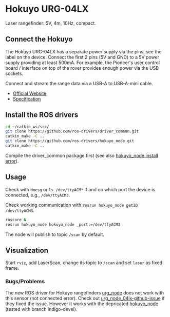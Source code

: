 # Hokuyo URG-04LX

Laser rangefinder: 5V, 4m, 10Hz, compact.

## Connect the Hokuyo

The Hokuyo URG-04LX has a separate power supply via the pins, see the label on
the device. Connect the first 2 pins (5V and GND) to a 5V power supply
providing at least 500mA. For example, the Pioneer's user control board /
interface on top of the rover provides enough power via the USB sockets.

Connect and stream the range data via a USB-A to USB-A-mini cable.

* [Official Website](https://www.hokuyo-aut.jp/search/single.php?serial=165)
* [Specification](https://www.roscomponents.com/en/lidar-laser-scanner/83-urg-04lx-ug01.html)

## Install the ROS drivers

```bash
cd ~/catkin_ws/src/
git clone https://github.com/ros-drivers/driver_common.git
catkin_make -C ..
git clone https://github.com/ros-drivers/hokuyo_node.git
catkin_make -C ..
```

Compile the driver_common package first (see
also
[hokuyo_node install error](https://answers.ros.org/question/243232/how-to-install-hokuyo_nodeurg_node-on-kinetic/)).

## Usage

Check with `dmesg` or `ls /dev/ttyACM*` if and on which port the device is
connected, e.g., `/dev/ttyACM3`.

Check working communication with `rosrun hokuyo_node getID /dev/ttyACM3`.

```bash
roscore &
rosrun hokuyo_node hokuyo_node _port:=/dev/ttyACM3
```

The node will publish to topic `/scan` by default.

## Visualization

Start `rviz`, add LaserScan, change its topic to `/scan` and set `laser` as
fixed frame.

### Bugs/Problems

The new ROS driver for Hokuyo rangefinders [urg_node] does not work with this
sensor (not connected error). Check out [urg_node_04lx-github-issue] if they
fixed the issue. However it works with the depricated [hokuyo_node] (tested
with branch indigo-devel).

[urg_node]: http://wiki.ros.org/urg_node
[hokuyo_node]: http://wiki.ros.org/hokuyo_node
[urg_node_04lx-github-issue]: https://github.com/ros-drivers/urg_node/issues/23
